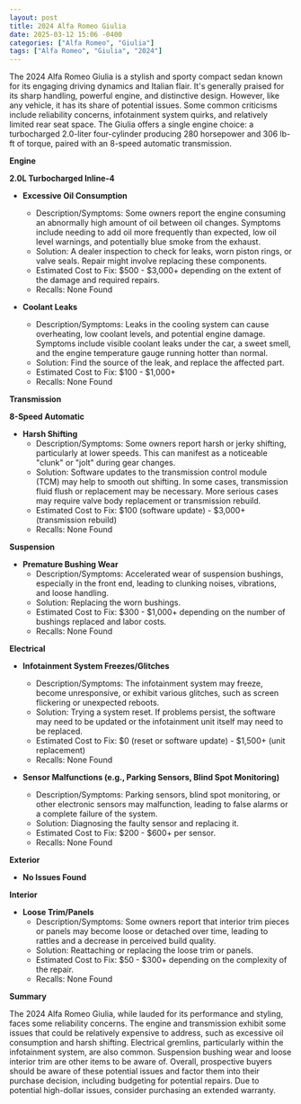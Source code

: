 ```yaml
---
layout: post
title: 2024 Alfa Romeo Giulia
date: 2025-03-12 15:06 -0400
categories: ["Alfa Romeo", "Giulia"]
tags: ["Alfa Romeo", "Giulia", "2024"]
---
```

The 2024 Alfa Romeo Giulia is a stylish and sporty compact sedan known for its engaging driving dynamics and Italian flair. It's generally praised for its sharp handling, powerful engine, and distinctive design. However, like any vehicle, it has its share of potential issues. Some common criticisms include reliability concerns, infotainment system quirks, and relatively limited rear seat space. The Giulia offers a single engine choice: a turbocharged 2.0-liter four-cylinder producing 280 horsepower and 306 lb-ft of torque, paired with an 8-speed automatic transmission.

**Engine**

**2.0L Turbocharged Inline-4**

*   **Excessive Oil Consumption**
    *   Description/Symptoms: Some owners report the engine consuming an abnormally high amount of oil between oil changes. Symptoms include needing to add oil more frequently than expected, low oil level warnings, and potentially blue smoke from the exhaust.
    *   Solution: A dealer inspection to check for leaks, worn piston rings, or valve seals. Repair might involve replacing these components.
    *   Estimated Cost to Fix: $500 - $3,000+ depending on the extent of the damage and required repairs.
    *   Recalls: None Found

*   **Coolant Leaks**
    *   Description/Symptoms: Leaks in the cooling system can cause overheating, low coolant levels, and potential engine damage. Symptoms include visible coolant leaks under the car, a sweet smell, and the engine temperature gauge running hotter than normal.
    *   Solution: Find the source of the leak, and replace the affected part.
    *   Estimated Cost to Fix: $100 - $1,000+
    *   Recalls: None Found

**Transmission**

**8-Speed Automatic**

*   **Harsh Shifting**
    *   Description/Symptoms: Some owners report harsh or jerky shifting, particularly at lower speeds. This can manifest as a noticeable "clunk" or "jolt" during gear changes.
    *   Solution: Software updates to the transmission control module (TCM) may help to smooth out shifting. In some cases, transmission fluid flush or replacement may be necessary. More serious cases may require valve body replacement or transmission rebuild.
    *   Estimated Cost to Fix: $100 (software update) - $3,000+ (transmission rebuild)
    *   Recalls: None Found

**Suspension**

*   **Premature Bushing Wear**
    *   Description/Symptoms: Accelerated wear of suspension bushings, especially in the front end, leading to clunking noises, vibrations, and loose handling.
    *   Solution: Replacing the worn bushings.
    *   Estimated Cost to Fix: $300 - $1,000+ depending on the number of bushings replaced and labor costs.
    *   Recalls: None Found

**Electrical**

*   **Infotainment System Freezes/Glitches**
    *   Description/Symptoms: The infotainment system may freeze, become unresponsive, or exhibit various glitches, such as screen flickering or unexpected reboots.
    *   Solution: Trying a system reset. If problems persist, the software may need to be updated or the infotainment unit itself may need to be replaced.
    *   Estimated Cost to Fix: $0 (reset or software update) - $1,500+ (unit replacement)
    *   Recalls: None Found

*   **Sensor Malfunctions (e.g., Parking Sensors, Blind Spot Monitoring)**
    *   Description/Symptoms: Parking sensors, blind spot monitoring, or other electronic sensors may malfunction, leading to false alarms or a complete failure of the system.
    *   Solution: Diagnosing the faulty sensor and replacing it.
    *   Estimated Cost to Fix: $200 - $600+ per sensor.
    *   Recalls: None Found

**Exterior**

*   **No Issues Found**

**Interior**

*   **Loose Trim/Panels**
    *   Description/Symptoms: Some owners report that interior trim pieces or panels may become loose or detached over time, leading to rattles and a decrease in perceived build quality.
    *   Solution: Reattaching or replacing the loose trim or panels.
    *   Estimated Cost to Fix: $50 - $300+ depending on the complexity of the repair.
    *   Recalls: None Found

**Summary**

The 2024 Alfa Romeo Giulia, while lauded for its performance and styling, faces some reliability concerns. The engine and transmission exhibit some issues that could be relatively expensive to address, such as excessive oil consumption and harsh shifting. Electrical gremlins, particularly within the infotainment system, are also common. Suspension bushing wear and loose interior trim are other items to be aware of. Overall, prospective buyers should be aware of these potential issues and factor them into their purchase decision, including budgeting for potential repairs. Due to potential high-dollar issues, consider purchasing an extended warranty.

